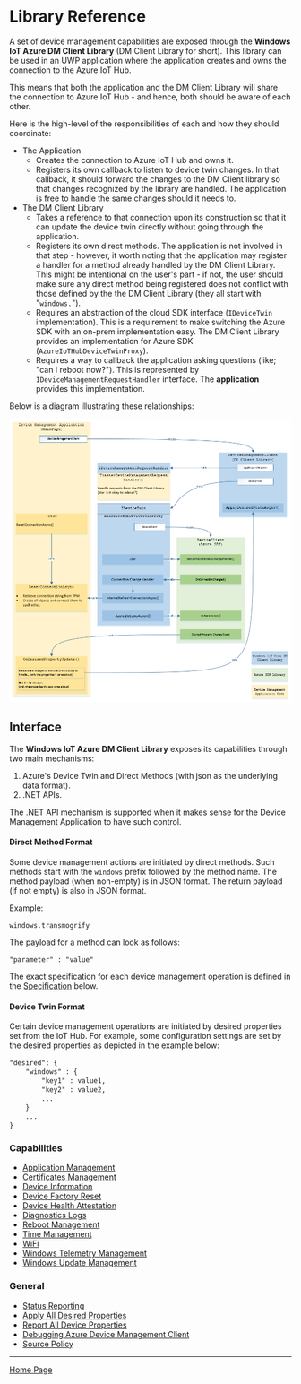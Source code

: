 # Library Reference

A set of device management capabilities are exposed through the **Windows IoT Azure DM Client Library** (DM Client Library for short). This library can be used in an UWP application where the application creates and owns the connection to the Azure IoT Hub.

This means that both the application and the DM Client Library will share the connection to Azure IoT Hub - and hence, both should be aware of each other.

Here is the high-level of the responsibilities of each and how they should coordinate:

- The Application
  - Creates the connection to Azure IoT Hub and owns it.
  - Registers its own callback to listen to device twin changes. In that callback, it should forward the changes to the DM Client library so that changes recognized by the library are handled. The application is free to handle the same changes should it needs to.
- The DM Client Library
  - Takes a reference to that connection upon its construction so that it can update the device twin directly without going through the application.
  - Registers its own direct methods. The application is not involved in that step - however, it worth noting that the application may register a handler for a method already handled by the DM Client Library. This might be intentional on the user's part - if not, the user should make sure any direct method being registered does not conflict with those defined by the the DM Client Library (they all start with "`windows.`").
  - Requires an abstraction of the cloud SDK interface (`IDeviceTwin` implementation). This is a requirement to make switching the Azure SDK with an on-prem implementation easy. The DM Client Library provides an implementation for Azure SDK (`AzureIoTHubDeviceTwinProxy`).
  - Requires a  way to callback the application asking questions (like; "can I reboot now?"). This is represented by `IDeviceManagementRequestHandler` interface. The **application** provides this implementation.

Below is a diagram illustrating these relationships:

<img src="dm-application-anatomy.png"/>

## Interface

The **Windows IoT Azure DM Client Library** exposes its capabilities through two main mechanisms:

1. Azure's Device Twin and Direct Methods (with json as the underlying data format).
2. .NET APIs.

The .NET API mechanism is supported when it makes sense for the Device Management Application to have such control.

#### Direct Method Format

Some device management actions are initiated by direct methods. Such methods start with the `windows` prefix followed by the method name. The method payload (when non-empty) is in JSON format. The return payload (if not empty) is also in JSON format.

Example:

```
windows.transmogrify
```

The payload for a method can look as follows:
```
"parameter" : "value"
```

The exact specification for each device management operation is defined in the [Specification](#specification) below.

#### Device Twin Format

Certain device management operations are initiated by desired properties set from the IoT Hub. For example, some configuration settings are set by the desired properties as depicted in the example below:

```
"desired": {
    "windows" : { 
        "key1" : value1,
        "key2" : value2,
        ...
    }
    ...
}
```

### Capabilities

- [Application Management](application-management.md)
- [Certificates Management](certificate-management.md)
- [Device Information](device-info.md)
- [Device Factory Reset](device-factory-reset.md)
- [Device Health Attestation](device-health-attestation.md)
- [Diagnostics Logs](diagnostic-logs-management.md)
- [Reboot Management](reboot-management.md)
- [Time Management](time-management.md)
- [WiFi](wifi-management.md)
- [Windows Telemetry Management](windows-telemetry-management.md)
- [Windows Update Management](windows-update-management.md)

### General

- [Status Reporting](status-reporting.md)
- [Apply All Desired Properties](apply-all-desired-properties.md)
- [Report All Device Properties](report-all-device-properties.md)
- [Debugging Azure Device Management Client](debugging.md)
- [Source Policy](source-policy.md)

----

[Home Page](../README.md)